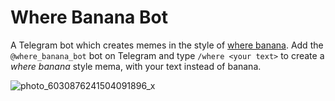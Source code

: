 # Where Banana Bot

A Telegram bot which creates memes in the style of [where banana](https://knowyourmeme.com/memes/where-banana).
Add the `@where_banana_bot` bot on Telegram and type `/where <your text>` to create a _where banana_ style mema, with your text instead of banana.

![photo_6030876241504091896_x](https://user-images.githubusercontent.com/43949042/220691678-dbea18c8-16a9-41da-8cb9-4fd9841846ba.jpg)
